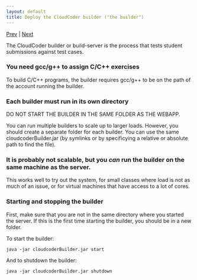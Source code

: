 ```yaml
---
layout: default
title: Deploy the CloudCoder builder ("the builder")
---
```

[Prev](deploy.html) | [Next](commands.html)

The CloudCoder builder or build-server is the process that tests
student submissions against test cases.

### You need gcc/g++ to assign C/C++ exercises

To build C/C++ programs, the builder requires gcc/g++ to be on the
path of the account running the builder.

### Each builder must run in its own directory
DO NOT START THE BUILDER IN THE SAME FOLDER AS THE WEBAPP.

You can run multiple builders to scale up to larger loads.
However, you should create a separate folder for each builder.  You
can use the same cloudcoderBuilder.jar (by symlinks or by specificying
a relative or absolute path to find the file).

### It is probably not scalable, but you _can_ run the builder on the same machine as the server.

This works well to try out the system, for small
classes where load is not as much of an issue, or for virtual machines
that have access to a lot of cores.

### Starting and stopping the builder

First, make sure that you are not in the same directory where you
started the server.  If this is the first time starting the builder,
you should be in a new folder.

To start the builder:

	java -jar cloudcoderBuilder.jar start

And to shutdown the builder:

	java -jar cloudcoderBuilder.jar shutdown



